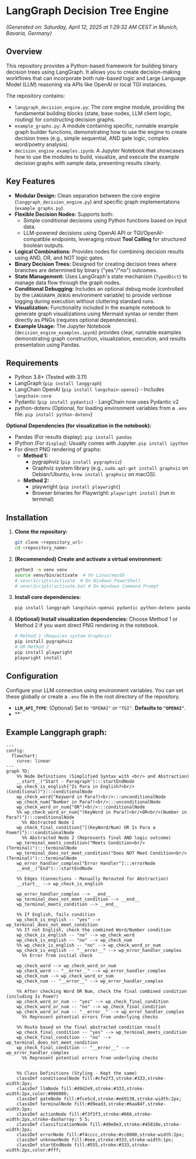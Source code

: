 # LangGraph Decision Tree Engine

*(Generated on: Saturday, April 12, 2025 at 1:29:32 AM CEST in Munich, Bavaria, Germany)*

## Overview

This repository provides a Python-based framework for building binary decision trees using LangGraph. It allows you to create decision-making workflows that can incorporate both rule-based logic and Large Language Model (LLM) reasoning via APIs like OpenAI or local TGI instances.

The repository contains:

* `langgraph_decision_engine.py`: The core engine module, providing the fundamental building blocks (state, base nodes, LLM client logic, routing) for constructing decision graphs.
* `example_graphs.py`: A module containing specific, runnable example graph builder functions, demonstrating how to use the engine to create decision trees (e.g., simple sequential, AND gate logic, complex word/poetry analysis).
* `decision_engine_examples.ipynb`: A Jupyter Notebook that showcases how to use the modules to build, visualize, and execute the example decision graphs with sample data, presenting results clearly.

## Key Features

* **Modular Design:** Clean separation between the core engine (`langgraph_decision_engine.py`) and specific graph implementations (`example_graphs.py`).
* **Flexible Decision Nodes:** Supports both:
    * Simple conditional decisions using Python functions based on input data.
    * LLM-powered decisions using OpenAI API or TGI/OpenAI-compatible endpoints, leveraging robust **Tool Calling** for structured boolean outputs.
* **Logical Combinations:** Provides nodes for combining decision results using AND, OR, and NOT logic gates.
* **Binary Decision Trees:** Designed for creating decision trees where branches are determined by binary ("yes"/"no") outcomes.
* **State Management:** Uses LangGraph's state mechanism (`TypedDict`) to manage data flow through the graph nodes.
* **Conditional Debugging:** Includes an optional debug mode (controlled by the `LANGGRAPH_DEBUG` environment variable) to provide verbose logging during execution without cluttering standard runs.
* **Visualization:** Functionality included in the example notebook to generate graph visualizations using Mermaid syntax or render them directly as PNGs (requires optional dependencies).
* **Example Usage:** The Jupyter Notebook (`decision_engine_examples.ipynb`) provides clear, runnable examples demonstrating graph construction, visualization, execution, and results presentation using Pandas.

## Requirements

* Python 3.8+ (Tested with 3.11)
* LangGraph (`pip install langgraph`)
* LangChain OpenAI (`pip install langchain-openai`) - Includes `langchain-core`
* Pydantic (`pip install pydantic`) - LangChain now uses Pydantic v2
* python-dotenv (Optional, for loading environment variables from a `.env` file: `pip install python-dotenv`)

**Optional Dependencies (for visualization in the notebook):**

* Pandas (For results display): `pip install pandas`
* IPython (For `display`): Usually comes with Jupyter. `pip install ipython`
* For direct PNG rendering of graphs:
    * **Method 1:**
        * pygraphviz (`pip install pygraphviz`)
        * Graphviz system library (e.g., `sudo apt-get install graphviz` on Debian/Ubuntu, `brew install graphviz` on macOS).
    * **Method 2:**
        * playwright (`pip install playwright`)
        * Browser binaries for Playwright: `playwright install` (run in terminal)

## Installation

1.  **Clone the repository:**
    ```bash
    git clone <repository_url>
    cd <repository_name>
    ```

2.  **(Recommended) Create and activate a virtual environment:**
    ```bash
    python3 -m venv venv
    source venv/bin/activate  # On Linux/macOS
    # venv\Scripts\activate  # On Windows PowerShell
    # venv\Scripts\activate.bat # On Windows Command Prompt
    ```

3.  **Install core dependencies:**
    ```bash
    pip install langgraph langchain-openai pydantic python-dotenv pandas ipython
    ```

4.  **(Optional) Install visualization dependencies:** Choose Method 1 or Method 2 if you want direct PNG rendering in the notebook.
    ```bash
    # Method 1 (Requires system Graphviz)
    pip install pygraphviz
    # OR Method 2
    pip install playwright
    playwright install
    ```

## Configuration

Configure your LLM connection using environment variables. You can set these globally or create a `.env` file in the root directory of the repository.

* **`LLM_API_TYPE`**: (Optional) Set to `"OPENAI"` or `"TGI"`. **Defaults to `"OPENAI"`**.
* **`


## Example Langgraph graph:

```mermaid
---
config:
  flowchart:
    curve: linear
---
graph TD;
    %% Node Definitions (Simplified Syntax with <br/> and Abstraction)
    __start__("Start - Paragraph"):::startEndNode
    wp_check_is_english{"Is Para in English?<br/>(Conditional)"}:::conditionalNode
    wp_check_word{"Keyword in Para?)<br/>:::unconditionalNode
    wp_check_num{"Number in Para?)<br/>:::unconditionalNode
    wp_check_word_or_num{"OR")<br/>:::conditionalNode
    %% wp_check_word_or_num{"(KeyWord in Para?)<br/>OR<br/>(Number in Para?)"}:::conditionalNode
      %% Abstracted Node 1
    wp_check_final_condition{"[(KeyWord/Num) OR Is Para a Poem?]"}:::conditionalNode
      %% Abstracted Node 2 (Represents final AND logic outcome)
    wp_terminal_meets_condition("Meets Condition<br/>(Terminal)"):::terminalNode
    wp_terminal_does_not_meet_condition("Does NOT Meet Condition<br/>(Terminal)"):::terminalNode
    wp_error_handler_complex["Error Handler"]:::errorNode
    __end__("End"):::startEndNode

    %% Edges (Connections - Manually Rerouted for Abstraction)
    __start__ --> wp_check_is_english

    wp_error_handler_complex --> __end__
    wp_terminal_does_not_meet_condition --> __end__
    wp_terminal_meets_condition --> __end__

    %% If English, fails condition
    wp_check_is_english -- "yes" --> wp_terminal_does_not_meet_condition
    %% If not English, check the combined Word/Number condition
    wp_check_is_english -- "no" --> wp_check_word
    wp_check_is_english -- "no" --> wp_check_num
    %% wp_check_is_english -- "no" --> wp_check_word_or_num
    wp_check_is_english -- "__error__" --> wp_error_handler_complex
      %% Error from initial check

    wp_check_word --> wp_check_word_or_num
    wp_check_word -- "__error__" --> wp_error_handler_complex
    wp_check_num --> wp_check_word_or_num
    wp_check_num -- "__error__" --> wp_error_handler_complex

    %% After checking Word OR Num, check the final combined condition (including Is Poem?)
    wp_check_word_or_num -- "yes" --> wp_check_final_condition
    wp_check_word_or_num -- "no" --> wp_check_final_condition
    wp_check_word_or_num -- "__error__" --> wp_error_handler_complex
      %% Represent potential errors from underlying checks

    %% Route based on the final abstracted condition result
    wp_check_final_condition -- "yes" --> wp_terminal_meets_condition
    wp_check_final_condition -- "no" --> wp_terminal_does_not_meet_condition
    wp_check_final_condition -- "__error__" --> wp_error_handler_complex
      %% Represent potential errors from underlying checks


    %% Class Definitions (Styling - Kept the same)
    classDef conditionalNode fill:#cfe2f3,stroke:#333,stroke-width:2px;
    classDef llmNode fill:#d9d2e9,stroke:#333,stroke-width:2px,color:#000000;
    classDef gateNode fill:#fce5cd,stroke:#e69138,stroke-width:2px;
    classDef terminalNode fill:#d9ead3,stroke:#6aa84f,stroke-width:2px;
    classDef actionNode fill:#f3f3f3,stroke:#666,stroke-width:2px,stroke-dasharray: 5 5;
    classDef classificationNode fill:#d0e0e3,stroke:#45818e,stroke-width:2px;
    classDef errorNode fill:#f4cccc,stroke:#cc0000,stroke-width:2px;
    classDef unknownNode fill:#eee,stroke:#333,stroke-width:1px;
    classDef startEndNode fill:#555,stroke:#333,stroke-width:2px,color:#fff;
```

